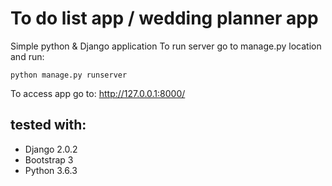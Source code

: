 #  To do list app / wedding planner app
Simple python & Django application
To run server go to manage.py location and run:

```
python manage.py runserver
```

To access app go to: http://127.0.0.1:8000/

## tested with:
* Django 2.0.2
* Bootstrap 3
* Python 3.6.3
